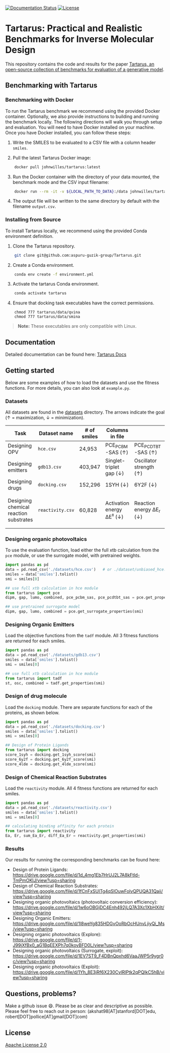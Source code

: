 [![Documentation Status](https://readthedocs.org/projects/tartarus/badge/?version=latest)](https://tartarus.readthedocs.io/en/latest/?badge=latest)
[![License](https://img.shields.io/badge/License-Apache_2.0-blue.svg)](https://opensource.org/licenses/Apache-2.0)

# Tartarus: Practical and Realistic Benchmarks for Inverse Molecular Design

This repository contains the code and results for the paper [Tartarus, an open-source collection of benchmarks for evaluation of a generative model](https://arxiv.org/abs/2209.12487).

## Benchmarking with Tartarus

### Benchmarking with Docker

To run the Tartarus benchmark we recommend using the provided Docker container. Optionally, we also provide instructions to building and running the benchmark locally. The following directions will walk you through setup and evaluation. You will need to have Docker installed on your machine. Once you have Docker installed, you can follow these steps:

1. Write the SMILES to be evaluated to a CSV file with a column header `smiles`.

2. Pull the latest Tartarus Docker image: 

``` bash
    docker pull johnwilles/tartarus:latest
```

3. Run the Docker container with the directory of your data mounted, the benchmark mode and the CSV input filename: 

```bash
    docker run --rm -it -v ${LOCAL_PATH_TO_DATA}:/data johnwilles/tartarus:latest --mode ${BENCHMARK_MODE} --input_filename ${INPUT_FILENAME}
```

4. The output file will be written to the same directory by default with the filename `output.csv`. 


### Installing from Source

To install Tartarus locally, we recommend using the provided Conda environment definition.

1. Clone the Tartarus repository.

```bash
    git clone git@github.com:aspuru-guzik-group/Tartarus.git
```

2. Create a Conda environment.

```bash
    conda env create -f environment.yml
```

3. Activate the tartarus Conda environment.

```bash
    conda activate tartarus
```

4. Ensure that docking task executables have the correct permissions.

```
    chmod 777 tartarus/data/qvina
    chmod 777 tartarus/data/smina
```

> **Note:** These executables are only compatible with Linux.

## Documentation

Detailed documentation can be found here: [Tartarus Docs](https://tartarus.readthedocs.io/en/latest/)

## Getting started 

Below are some examples of how to load the datasets and use the fitness functions. For more details, you can also look at `example.py`. 

### Datasets 

All datasets are found in the [datasets](datasets/) directory. The arrows indicate the goal (&#8593; = maximization, &#8595; = minimization). 

|Task | Dataset name       | # of smiles |  Columns in file ||||||
|---|--------------------|------------------|----|----|----|---|----|----|
| Designing OPV | `hce.csv`          | 24,953         | PCE<sub>PCBM</sub> -SAS (&#8593;) | PCE<sub>PCDTBT</sub> -SAS (&#8593;) | 
| Designing emitters | `gdb13.csv`        | 403,947          | Singlet-triplet gap (&#8595;) | Oscillator strength (&#8593;) | Multi-objective (&#8593;) |  | ||
| Designing drugs | `docking.csv`      | 152,296          | 1SYH (&#8595;) | 6Y2F (&#8595;) | 4LDE (&#8595;) |  | | |
| Designing chemical reaction substrates | `reactivity.csv`      | 60,828          | 	Activation energy &Delta;E<sup>&#8225;</sup> (&#8595;)   |  	Reaction energy &Delta;E<sub>r</sub> (&#8595;)  | &Delta;E<sup>&#8225;</sup> + &Delta;E<sub>r</sub> (&#8595;)  |  - &Delta;E<sup>&#8225;</sup> + &Delta;E<sub>r</sub> (&#8595;)    |     | |

### Designing organic photovoltaics

To use the evaluation function, load either the full xtb calculation from the `pce` module, or use the surrogate model, with pretrained weights.

```python
import pandas as pd
data = pd.read_csv('./datasets/hce.csv')   # or ./dataset/unbiased_hce.csv
smiles = data['smiles'].tolist()
smi = smiles[0]

## use full xtb calculation in hce module
from tartarus import pce
dipm, gap, lumo, combined, pce_pcbm_sas, pce_pcdtbt_sas = pce.get_properties(smi)

## use pretrained surrogate model
dipm, gap, lumo, combined = pce.get_surrogate_properties(smi)
```


### Designing Organic Emitters
Load the objective functions from the `tadf` module. All 3 fitness functions are returned for each smiles.

```python
import pandas as pd
data = pd.read_csv('./datasets/gdb13.csv')  
smiles = data['smiles'].tolist()
smi = smiles[0]

## use full xtb calculation in hce module
from tartarus import tadf
st, osc, combined = tadf.get_properties(smi)
```


### Design of drug molecule
Load the `docking` module. There are separate functions for each of the proteins, as shown below.

```python
import pandas as pd
data = pd.read_csv('./datasets/docking.csv')  
smiles = data['smiles'].tolist()
smi = smiles[0]

## Design of Protein Ligands 
from tartarus import docking
score_1syh = docking.get_1syh_score(smi)
score_6y2f = docking.get_6y2f_score(smi)
score_4lde = docking.get_4lde_score(smi)
```


### Design of Chemical Reaction Substrates
Load the `reactivity` module. All 4 fitness functions are returned for each smiles.

```python
import pandas as pd
data = pd.read_csv('./datasets/reactivity.csv')  
smiles = data['smiles'].tolist()
smi = smiles[0]

## calculating binding affinity for each protein
from tartarus import reactivity
Ea, Er, sum_Ea_Er, diff_Ea_Er = reactivity.get_properties(smi)
```

### Results
Our results for running the corresponding benchmarks can be found here: 
- Design of Protein Ligands: https://drive.google.com/file/d/1d_4mg1Eb7HrUJ2L7A8kFtld-TmPmOKlJ/view?usp=sharing
- Design of Chemical Reaction Substrates: https://drive.google.com/file/d/1fCnFxSUITg4qSlOuwFolvQPUQA31Qaii/view?usp=sharing
- Designing organic photovoltaics (photovoltaic conversion efficiency): https://drive.google.com/file/d/1w6oOBGjDC4Enh492jLQ7A3Xc1XbHXiIt/view?usp=sharing
- Designing Organic Emitters: https://drive.google.com/file/d/1l8weYg835HDGvOoRbOcHUnvLjiyQi_Ms/view?usp=sharing
- Designing organic photovoltaics (Explore): https://drive.google.com/file/d/1-J99iXfBx0_aG1BqEEXPh7q0kovBFD0L/view?usp=sharing
- Designing organic photovoltaics (Surrogate, exploit): https://drive.google.com/file/d/1EV7ST9_F4DBnQpxhd6VaaJWP5r9ygr0c/view?usp=sharing
- Designing organic photovoltaics (Exploit): https://drive.google.com/file/d/1Yh_8E3jRf6X230CvlRlPtk2qPQIkC5hB/view?usp=sharing


## Questions, problems?
Make a github issue 😄. Please be as clear and descriptive as possible. Please feel free to reach
out in person: (akshat98[AT]stanford[DOT]edu, robert[DOT]pollice[AT]gmail[DOT]com)

## License

[Apache License 2.0](https://choosealicense.com/licenses/apache-2.0/)

